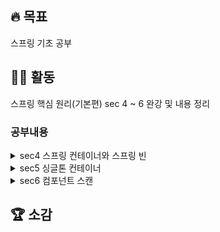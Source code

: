 ## 🔥 목표 
  스프링 기초 공부
## 👩‍💻 활동
  스프링 핵심 원리(기본편) sec 4 ~ 6 완강 및 내용 정리
  
  ### 공부내용
  <details>
  <summary>sec4 스프링 컨테이너와 스프링 빈</summary>

### 스프링 컨테이너 등록

```java
ApplicationContext applicationContext = new AnnotationConfigApplicationContext(AppConfig.class);
```

- **스프링 컨테이너**
    - `ApplicationContext` ⬅️ 인터페이스임
    - XML 기반 or 애노테이션 기반의 자바 설정 클래스로 만들 수 있음
    - 직전에 **AppConfig**를 사용했던 방식 → 애노테이션 기반의 자바 설정 클래스로 스프링 컨테이너 만듬
    - 자바 설정 클래스를 기반으로 스프링 컨테이너(`ApplicationContext`)를 만들면
        - `new AnnotationConfigApplicationContext(AppConfig.class);`
        - 해당 클래스 = **ApplicationContext 인터페이스의 구현체**
    
    <aside>
    ➕ 더 정확히는 **스프링 컨테이너**를 부를 때 **BeanFactory**, **ApplicationContext**로 구분함
    
    - `BeanFactory`를 직접 사용하는 경우는 거의 없으므로, 일반적으로 `ApplicationContext`를 **스프링 컨테이너**라 한다.
    </aside>
    

- **스프링 컨테이너 생성 과정**
    1. **스프링 컨테이너 생성**
        
        ![4-1](https://user-images.githubusercontent.com/96513157/215312516-8feaec35-fba8-446a-b270-c93084ce45f7.png)
        
        - `new AnnotationConfigApplicationContext(AppConfig.class)`
        - 스프링 컨테이너를 생성 시, 구성 정보 지정해줘야 함
            
            ex) 위에서는 `AppConfig.class`를 구성 정보로 지정함
            
    2. **스프링 빈 등록**
        
        ![4-2](https://user-images.githubusercontent.com/96513157/215312518-800f7820-66f0-44c3-9056-56d998ce12ee.png)
        
        - 스프링 컨테이너는 파라미터로 넘어온 설정 클래스 정보를 사용 → 스프링 빈을 등록
        - **빈 이름** : 메서드 이름을 사용 or 직접 부여 가능
            
            `@Bean(name="memberService2")`
            
            <aside>
            💡 **빈 이름은 항상 다른 이름을 부여**해야 함
            
            - 같은 이름 부여 시 → 다른 빈이 무시되거나, 기존 빈을 덮어버리거나 설정에 따라 오류가 발생
            </aside>
            
        
    3. **스프링 빈 의존관계 설정**
        
        ![4-3](https://user-images.githubusercontent.com/96513157/215312519-c7754503-8c89-441a-b1b6-9e2713c80a52.png)
        
        ![4-4](https://user-images.githubusercontent.com/96513157/215312521-d9fa54dc-9609-4392-a65d-7f23faf7ab38.png)
        
        - 스프링 컨테이너는 설정 정보를 참고해서 **의존관계를 주입(DI)**
        - 단순히 자바 코드를 호출하는 것 같지만, 차이가 있음 ➡️ **싱글톤 컨테이너**
        
        <aside>
        💡 스프링은 **(1)빈 생성**, **(2)의존관계 주입** 단계가 나뉨
        
        But 자바 코드로 스프링 빈을 등록 → 생성자를 호출하면서 의존관계 주입도 한번에 처리
        
        ➡️ **의존관계 자동 주입**
        
        </aside>
        

### **컨테이너에 등록된 모든 빈 조회**

- **모든 빈 출력하기** : 스프링에 등록된 모든 빈 정보를 출력 가능
    - `ac.getBeanDefinitionNames()` : 스프링에 등록된 모든 빈 이름 조회
    - `ac.getBean()` : 빈 이름으로 빈 객체(인스턴스)를 조회
    
    ```java
    class ApplicationContextInfoTest {
        AnnotationConfigApplicationContext ac =  new AnnotationConfigApplicationContext(AppConfig.class);
    
        @Test
        @DisplayName("모든 빈 출력하기")
        void findAllBean(){
            String[] beanDefinitionNames = ac.getBeanDefinitionNames();
            for (String beanDefinitionName : beanDefinitionNames) {
                Object bean = ac.getBean(beanDefinitionName);
                System.out.println("name = " + beanDefinitionName + " object = "+ bean);
            }
        }
    }
    ```
    
- **애플리케이션 빈 출력하기** : 스프링이 내부에서 사용하는 빈은 제외하고, 내가 등록한 빈만 출력 가능
    - 스프링이 내부에서 사용하는 빈은 `getRole()`로 구분 가능
        - `ROLE_APPLICATION` : 일반적으로 사용자가 정의한 빈
        - `ROLE_INFRASTRUCTURE` : 스프링이 내부에서 사용하는 빈
    
    ```java
    class ApplicationContextInfoTest {
        AnnotationConfigApplicationContext ac =  new AnnotationConfigApplicationContext(AppConfig.class);
    
        @Test
        @DisplayName("애플리케이션 빈 출력하기")
        void findApplicationBean(){
            String[] beanDefinitionNames = ac.getBeanDefinitionNames();
            for (String beanDefinitionName : beanDefinitionNames) {
                BeanDefinition beanDefinition = ac.getBeanDefinition(beanDefinitionName);
    						
    						//Role ROLE_APPLICATION: 직접 등록한 애플리케이션 빈
    						//Role ROLE_INFRASTRUCTURE: 스프링이 내부에서 사용하는 빈
                if(beanDefinition.getRole()==BeanDefinition.ROLE_APPLICATION){
                    Object bean = ac.getBean(beanDefinitionName);
                    System.out.println("name = " + beanDefinitionName + " object = "+ bean);
                }
            }
        }
    }
    ```
    

### 스프링 빈 조회 - 기본

- 스프링 컨테이너에서 스프링 빈을 찾는 가장 기본적인 조회 방법
- `ac.getBean(빈이름, 타입)`
- `ac.getBean(타입)`
- 조회 대상 스프링 빈이 없으면 예외 발생 ! ➡️ NoSuchBeanDefinitionException: No bean named 'xxxxx' available

```java
class ApplicationContextBasicFindTest {
    AnnotationConfigApplicationContext ac =  new AnnotationConfigApplicationContext(AppConfig.class);

    @Test
    @DisplayName("빈 이름으로 조회")
    void findBeanByName() {
        MemberService memberService = ac.getBean("memberService", MemberService.class);
        assertThat(memberService).isInstanceOf(MemberServiceImpl.class);
    }

    @Test
    @DisplayName("타입으로만 조회")
    void findBeanByType(){
        MemberService memberService = ac.getBean(MemberService.class);
        assertThat(memberService).isInstanceOf(MemberServiceImpl.class);
    }

    @Test
    @DisplayName("구체 타입으로 조회")
    void findBeanByName2() {
        MemberServiceImpl memberService = ac.getBean("memberService", MemberServiceImpl.class);
        assertThat(memberService).isInstanceOf(MemberServiceImpl.class);
    } //구체 타입으로 조회하면 변경시 유연성 떨어짐

    @Test
    @DisplayName("빈 이름으로 조회X") 
		void findBeanByNameX() {
        Assertions.assertThrows(NoSuchBeanDefinitionException.class, () ->
                ac.getBean("xxxxx", MemberService.class));
    } //예외 발생(조회 대상 스프링 빈 없음): NoSuchBeanDefinitionException: No bean named 'xxxxx' available
}
```

### 스프링 빈 조회 - **동일한 타입이 둘 이상**

- 타입으로 조회시, 같은 타입의 스프링 빈이 둘 이상이면 오류 발생 ➡️ 빈 이름 지정
- `ac.getBeansOfType()`을 사용하면 해당 타입의 모든 빈을 조회 가능

```java
public class ApplicationContextSameBeanFindTest {
    AnnotationConfigApplicationContext ac =  new AnnotationConfigApplicationContext(SameBeanConfig.class);

    @Test
    @DisplayName("타입만으로 조회시 같은 이름 존재하면, 오류 발생함")
    void findBeanByTypeDuplicate(){
        assertThrows(NoUniqueBeanDefinitionException.class,()->ac.getBean(MemberRepository.class));
    }

    @Test
    @DisplayName("타입만으로 조회시 같은 이름 존재하면, 빈 이름 지정하면 됨")
    void findBeanByName(){
        MemberRepository memberRepository = ac.getBean("memberRepository1", MemberRepository.class);
        assertThat(memberRepository).isInstanceOf(MemberRepository.class);
    }

    @Test
    @DisplayName("특정 타입을 모두 조회하기")
    void findAllBeanByType(){
        Map<String, MemberRepository> beansOfType = ac.getBeansOfType(MemberRepository.class);
        
				for (String key : beansOfType.keySet()) {
            System.out.println("key = "+key+" value= "+ beansOfType.get(key));
        }
        System.out.println("beansOfType = " + beansOfType);
        assertThat(beansOfType.size()).isEqualTo(2);
    }

    @Configuration
    static class SameBeanConfig{
        @Bean
        public MemberRepository memberRepository1(){
            return new MemoryMemberRepository();
        }
        @Bean
        public MemberRepository memberRepository2(){
            return new MemoryMemberRepository();
        }
    }
}
```

### 스프링 빈 조회 - **상속 관계**

- 부모 타입으로 조회 → 자식 타입도 함께 조회
➡️모든 자바 객체의 최고 부모인 **Object** 타입으로 조회하면, 모든 스프링 빈 조회됨
    
    ![4-5](https://user-images.githubusercontent.com/96513157/215312522-b4461810-5d44-415e-85ad-38629e756bc7.png)
    

```java
public class ApplicationContextExtendsFindTest {
    AnnotationConfigApplicationContext ac =  new AnnotationConfigApplicationContext(TestConfig.class);

    @Test
    @DisplayName("부모 타입으로 조회 시, 자식이 둘 이상 존재하면 중복 오류 발생")
    void findBeanByParentTypeDuplicate(){
        assertThrows(NoUniqueBeanDefinitionException.class,
                ()->ac.getBean(DiscountPolicy.class));
    }

    @Test
    @DisplayName("부모 타입으로 조회 시, 자식이 둘 이상 존재하면 빈 이름을 지정하면 됨")
    void findBeanByParentTypeBeanName(){
        DiscountPolicy rateDiscountPolicy = ac.getBean("rateDiscountPolicy",DiscountPolicy.class);
        assertThat(rateDiscountPolicy).isInstanceOf(RateDiscountPolicy.class);
    }

    @Test
    @DisplayName("특정 하위 타입으로 조회")
    void findBeanBySubType(){
        RateDiscountPolicy bean = ac.getBean(RateDiscountPolicy.class);
        assertThat(bean).isInstanceOf(RateDiscountPolicy.class);
    }

    @Test
    @DisplayName("부모 타입으로 모두 조회하기")
    void findAllBeanByParentType(){
        Map<String, DiscountPolicy> beansOfType = ac.getBeansOfType(DiscountPolicy.class);
        assertThat(beansOfType.size()).isEqualTo(2);
        for (String key : beansOfType.keySet()) {
            System.out.println("key = " + key + " value = "+beansOfType.get(key));
        }
    }

    @Test
    @DisplayName("부모 타입으로 모두 조회하기-object")
    void findAllBeanByObjectType(){
        Map<String, Object> beansOfType = ac.getBeansOfType(Object.class);
        for (String key : beansOfType.keySet()) {
            System.out.println("key = " + key + " value = "+beansOfType.get(key));
        }
    }

    @Configuration
    static class TestConfig{
        @Bean
        public DiscountPolicy rateDiscountPolicy(){
         return new RateDiscountPolicy();
        }
        @Bean
        public DiscountPolicy fixDiscountPolicy(){
            return new FixDiscountPolicy();
        }
    }
}
```

### **BeanFactory와 ApplicationContext**

![4-6](https://user-images.githubusercontent.com/96513157/215312523-31507381-5b37-4642-8825-80acfd31f82c.png)

- **BeanFactory**
    - 스프링 컨테이너의 최상위 인터페이스
    - 스프링 빈을 관리 & 조회하는 역할 담당
    - `getBean()` 제공
    - 우리가 사용했던 대부분의 기능은 **BeanFactory**가 제공하는 기능
- **ApplicationContext**
    - **BeanFactory** 기능을 모두 상속받아서 제공
    - 애플리케이션을 개발할 때는 빈을 관리하고 조회하는 기능은 물론이고, 수많은 부가기능이 필요함 !
    - ApplicatonContext가 제공하는 부가기능
        
        ![4-7](https://user-images.githubusercontent.com/96513157/215312524-eab8c39e-784e-4e8a-8686-b8100aad19b7.png)
        
        1. **메시지소스를 활용한 국제화 기능** 
            
            ex) ****한국에서 들어오면 한국어로, 영어권에서 들어오면 영어로 출력
            
        2. **환경변수** : 로컬, 개발, 운영 등을 구분해서 처리
        3. **애플리케이션 이벤트** : 이벤트 발행, 구독하는 모델을 편리하게 지원
        4. **편리한 리소스 조회** : 파일, 클래스패스, 외부 등에서 리소스를 편리하게 조회

<**정리>**

- **ApplicationContext**는 **BeanFactory**의 기능을 상속받음
- **ApplicationContext**는 빈 관리기능 + 편리한 부가 기능 제공
- **BeanFactory**를 직접 사용할 일은 거의 없음 ➡️ 부가기능이 포함된 **ApplicationContext** 사용함
- **BeanFactory**나 **ApplicationContext** = 스프링 컨테이너

### **다양한 설정 형식 지원 - 자바 코드, XML**

- 스프링 컨테이너는 다양한 형식의 설정 정보를 받아드릴 수 있게 유연하게 설계됨
    - 자바 코드, XML, Groovy 등등
    
    ![4-8](https://user-images.githubusercontent.com/96513157/215312526-7541a708-b474-4243-8c06-800f67ccf41c.png)
    
- **애노테이션 기반 자바 코드 설정 사용**
    - 지금까지 했던 것
    - `new AnnotationConfigApplicationContext(AppConfig.class)`
    - `AnnotationConfigApplicationContext` 클래스 사용 → 자바 코드로된 설정 정보를 넘기면 됨
- **XML 설정 사용**
    - 최근에는 스프링 부트를 많이 사용하면서 XML기반의 설정은 잘 사용하지 않음
    - XML을 사용하면 컴파일 없이 빈 설정 정보를 변경할 수 있는 장점 있음
    - `GenericXmlApplicationContext`를 사용하면서 xml 설정 파일을 넘기면 됨
    - **XmlAppConfig 사용 자바 코드**
        
        `ApplicationContext ac = new GenericXmlApplicationContext("appConfig.xml");`
        
    - **xml 기반의 스프링 빈 설정 정보**
        
        ```java
        <?xml version="1.0" encoding="UTF-8"?>
        <beans xmlns="http://www.springframework.org/schema/beans"
               xmlns:xsi="http://www.w3.org/2001/XMLSchema-instance"
               xsi:schemaLocation="http://www.springframework.org/schema/beans http://www.springframework.org/schema/beans/spring-beans.xsd">
        
            <bean id="memberService" class="hello.core.member.MemberServiceImpl">
                <constructor-arg name="memberRepository" ref="memberRepository"/>
            </bean>
        
            <bean id="memberRepository" class="hello.core.member.MemoryMemberRepository"/>
        
            <bean id="orderService" class="hello.core.order.OrderServiceImpl">
                <constructor-arg name="memberRepository" ref="memberRepository"/>
                <constructor-arg name="discountPolicy" ref="discountPolicy"/>
            </bean>
            <bean id="discountPolicy" class="hello.core.discount.RateDiscountPolicy"/>
        </beans>
        ```
        
        <aside>
        💡 xml 기반의 appConfig.xml 스프링 설정 정보와 자바 코드로 된 AppConfig.java 설정 정보가 비슷하다는 것을 알 수 있음
        
        </aside>
        

### **스프링 빈 설정 메타 정보 - BeanDefinition**

- **역할과 구현을 개념적으로 나눔 → 다양한 설정 형식을 지원**
    - XML을 읽어서 **BeanDefinition**을 만듬
    - 자바 코드를 읽어서 **BeanDefinition**을 만듬
    - **스프링 컨테이너**는 오직 BeanDefinition만 알면 됨
- **BeanDefinition = 빈 설정 메타정보**
    - `@Bean` , `<bean>` 당 각각 하나씩 메타 정보 생성됨
- 스프링 컨테이너는 위의 메타정보를 기반으로 스프링 빈 생성
    
    ![4-9](https://user-images.githubusercontent.com/96513157/215312527-a771d620-87f2-4fdd-97ee-20f00b56376f.png)
    
    ![4-10](https://user-images.githubusercontent.com/96513157/215312528-80f0c7f5-5322-4fc8-b92d-46cf62b558f1.png)
    
    - `AnnotationConfigApplicationContext` : `AnnotatedBeanDefinitionReader`를 사용해서
    **AppConfig.class** 읽음 → **BeanDefinition** 생성
    - `GenericXmlApplicationContext` : `XmlBeanDefinitionReader`를 사용해서 **appConfig.xml** 설정 정보 읽음 → **BeanDefinition** 생성
    - 새로운 형식의 설정 정보가 추가되면, `XxxBeanDefinitionReader`를 만들어서 **BeanDefinition**
    생성하면 됨
- **BeanDefinition 정보**
    - **BeanClassName** : 생성할 빈의 클래스명(자바 설정처럼 팩토리 역할의 빈을 사용하면 없음)
    - **factoryBeanName** : 팩토리 역할의 빈을 사용할 경우 이름 *ex) appConfig*
    - **factoryMethodName** : 빈을 생성할 팩토리 메서드 지정 *ex) memberService*
    - **Scope** : 싱글톤(기본값)
    - **lazyInit** : 스프링 컨테이너를 생성할 때 빈을 생성하는 것이 아니라, 실제 빈을 사용할 때까지 최대한
    생성을 지연처리 하는지 여부
    - **InitMethodName** : 빈을 생성하고, 의존관계를 적용한 뒤에 호출되는 초기화 메서드명
    - **DestroyMethodName** : 빈의 생명주기가 끝나서 제거하기 직전에 호출되는 메서드명
    - **Constructor arguments, Properties** : 의존관계 주입에서 사용 (자바 설정처럼 팩토리 역할의 빈을 사용하면 없음)
    

<**정리>**

- **BeanDefinition**을 직접 생성해서 **스프링 컨테이너**에 등록 가능함
- 스프링이 다양한 형태의 **설정 정보**를 **BeanDefinition**으로 추상화해서 사용함
  </details>
  
  <details>
  <summary>sec5 싱글톤 컨테이너</summary>

**웹 애플리케이션과 싱글톤**

- 대부분의 스프링 애플리케이션 = **웹 애플리케이션** (웹이 아닌 애플리케이션 개발도 얼마든지
개발 가능) ➡️ 웹 애플리케이션은 보통 여러 고객이 동시에 요청
    
    ![5-1](https://user-images.githubusercontent.com/96513157/215772487-44f44c07-4649-4386-b546-4630b356e193.png)
    

- **AppConfig** (스프링 없는 순수한 DI 컨테이너)
    - 요청을 할 때마다 객체를 새로 생성
        
        ```java
        public class SingletonTest {
        	
        	@Test
        	@DisplayName("스프링 없는 순수한 DI 컨테이너")
        	void pureContainer() {
        			AppConfig appConfig = new AppConfig();
        			//1. 조회: 호출할 때 마다 객체를 생성
        			MemberService memberService1 = appConfig.memberService();
        			
        			//2. 조회: 호출할 때 마다 객체를 생성
        			MemberService memberService2 = appConfig.memberService();
        
        			//참조값이 다른 것을 확인
        			System.out.println("memberService1 = " + memberService1); 
        			System.out.println("memberService2 = " + memberService2);
              
        			//memberService1 != memberService2
              assertThat(memberService1).isNotSameAs(memberService2);
        	}
        }
        ```
        
        ➡️ 고객 트래픽이 초당 100이 나오면 초당 100개 객체가 생성되고 소멸됨 (메모리 낭비)
        
        ➡️ 해결방안은 해당 객체가 딱 1개만 생성되고, 공유하도록 설계 = **싱글톤 패턴**
        

### 싱글톤 패턴

- **싱글톤 패턴**
    - 클래스의 인스턴스가 딱 1개만 생성되는 것을 보장하는 디자인 패턴
    - 객체 인스턴스 2개 이상 생성하지 못하도록 막아야 됨
        - **private** 생성자를 사용해서 외부에서 임의로 new 키워드를 사용하지 못하도록 막아야 됨
    
    ```java
    public class SingletonService {
    
    	//1. static 영역에 객체를 딱 1개만 생성해둔다.
    	private static final SingletonService instance = new SingletonService();
    	
    	//2. public으로 열어서 객체 인스턴스가 필요하면 이 static 메서드를 통해서만 조회하도록 허용한다.
      public static SingletonService getInstance() {
    		return instance;
    	}
    
    	//3. 생성자를 private으로 선언해서 외부에서 new 키워드를 사용한 객체 생성을 못하게 막는다. 
    	private SingletonService() {
    	}
    public void logic() { System.out.println("싱글톤 객체 로직 호출");
    } }
    ```
    
    1. **static 영역**에 **객체 instance**를 미리 하나 생성해서 올려둠
    2. 해당 객체 인스턴스가 필요하면 오직 `getInstance()`메서드를 통해서만 조회 가능
        
        + 해당 메서드를 호출하면 항상 같은 인스턴스 반환
        
    3. 딱 1개의 객체 인스턴스만 존재해야 함 ➡️ 생성자를 **private**으로 막아서 혹시라도 외부에서 `new`키워드로 객체 인스턴스가 생성되는 것을 막음
        
        ```java
        @Test
        @DisplayName("싱글톤 패턴을 적용한 객체 사용") public void singletonServiceTest() {
        //private으로 생성자를 막아두었다. 컴파일 오류가 발생한다. //new SingletonService();
        //1. 조회: 호출할 때 마다 같은 객체를 반환
        SingletonService singletonService1 = SingletonService.getInstance();
        //2. 조회: 호출할 때 마다 같은 객체를 반환
        SingletonService singletonService2 = SingletonService.getInstance();
        //참조값이 같은 것을 확인
        System.out.println("singletonService1 = " + singletonService1); System.out.println("singletonService2 = " + singletonService2);
                // singletonService1 == singletonService2
                assertThat(singletonService1).isSameAs(singletonService2);
                singletonService1.logic();
        }
        ```
        

- **싱글톤 패턴 문제점**
    - 싱글톤 패턴을 구현하는 코드 자체가 많이 들어감
    - 의존관계상 클라이언트가 구체 클래스에 의존함 (DIP 위반)
    - 클라이언트가 구체 클래스에 의존함 (OCP 원칙 위반 가능성 높음)
    - 테스트하기 어려움

### 싱글톤 컨테이너

- 스프링 컨테이너 → 싱글톤 패턴의 문제점 해결 + 객체 인스턴스를 싱글톤(1개만 생성)으로
관리
    
    <aside>
    💡 지금까지 우리가 학습한 스프링 빈 = 싱글톤으로 관리되는 빈
    
    </aside>
    
- **싱글톤 컨테이너**
    - **싱글톤 컨테이너** : 싱글턴 패턴을 적용하지 않아도, 객체 인스턴스를 싱글톤으로 관리
    - **컨테이너** : 객체를 하나만 생성해서 관리
    - **스프링 컨테이너** → 싱글톤 컨테이너 역할
        - **싱글톤 레지스트리** : 싱글톤 객체 생성+관리하는 기능
        - 싱글턴 패턴의 모든 단점을 해결
            - 싱글톤 패턴을 위한 지저분한 코드가 들어가지 않아도 됨
            - DIP, OCP, 테스트, private 생성자로부터 자유롭게 싱글톤 사용 가능
    
- 고객의 요청이 올 때마다 객체를 생성하는 것이 아니라, 이미 만들어진 객체를 공유해서 효율적으로 재사용
    
    ![5-2](https://user-images.githubusercontent.com/96513157/215772506-b5e6818d-ebb9-4930-96e9-ad85a55154cd.png)
    
    스프링 컨테이너 적용 후
    

### 싱글톤 방식의 주의점

- 객체 인스턴스를 하나만 생성해서 공유하는 **싱글톤 방식**은 여러 클라이언트가 하나의 같은 객체 인스턴스를 공유함
    
    ➡️ 싱글톤 객체는 상태를 유지(stateful)하게 설계하면 안됨 
    
    ```java
    package hello.core.singleton;
    
    public class StatefulService {
    
    		private int price; //상태를 유지하는 필드
    		
    		public void order(String name, int price) { 
    				System.out.println("name = " + name + " price = " + price); 
    				this.price = price; //문제 지점
    		}
        
    		public int getPrice() {
              return price;
    		}
    }
    ```
    
    ```java
    public class StatefulServiceTest {
    
        @Test
    		void statefulServiceSingleton() {
    
    				ApplicationContext ac = new AnnotationConfigApplicationContext(TestConfig.class);
            StatefulService statefulService1 = ac.getBean("statefulService",StatefulService.class);
            StatefulService statefulService2 = ac.getBean("statefulService", StatefulService.class);
    				
    				//**ThreadA** : A사용자 10000원 주문
    				statefulService1.order("userA", 10000);
    
    				//**ThreadB** : B사용자 20000원 주문 
    				statefulService2.order("userB", 20000);
    
    				//**ThreadA** : 사용자A 주문 금액 조회
    				int price = statefulService1.getPrice();
    				
    				//**ThreadA**: 사용자A 기대값=10000원, 결과값=20000원 출력
    				System.out.println("price = " + price);
            Assertions.assertThat(statefulService1.getPrice()).isEqualTo(20000);
        }
    ```
    
    - 가정 : ThreadA가 **사용자A** 코드를 호출 & ThreadB가 **사용자B** 코드를 호출
    - `StatefulService`의 `price`필드 → 공유되는 필드 but 특정 클라이언트가 값 변경함
    - **사용자A**의 주문금액은 10000원이 되어야 하는데, 20000원이라는 결과 나옴
        
        ➡️ 공유필드는 조심해야 함! 스프링 빈은 항상 무상태(stateless)로 설계할 것
        
- **무상태(stateless)**로 설계해야 됨
    - 특정 클라이언트에 의존적인 필드가 있으면 안됨
    - 특정 클라이언트가 값을 변경할 수 있는 필드가 있으면 안됨
    - 가급적 읽기만 가능해야 함
    - 필드 대신에 자바에서 공유되지 않는 지역변수, 파라미터, ThreadLocal 등 사용해야 함

### @Configuration과 바이트코드 조작의 마법

- 스프링 컨테이너 = 싱글톤 레지스트
    
    ➡️ 스프링 빈이 싱글톤이 되도록 보장해주어야 함 but 스프링이 자바 코드까지 어떻게 하기는 어려움
    
    ➡️ 스프링은 클래스의 바이트코드를 조작하는 라이브러리(CGLIB)를 사용함
    
    (`@Configuration`을 적용한 **AppConfig**에 의한 것)
    

```java
@Test
void configurationDeep() {
      ApplicationContext ac = new AnnotationConfigApplicationContext(AppConfig.class);
			
			//AppConfig도 스프링 빈으로 등록된다.
			AppConfig bean = ac.getBean(AppConfig.class);

			System.out.println("bean = " + bean.getClass());
			//출력: bean = class hello.core.AppConfig$$EnhancerBySpringCGLIB$$bd479d70
}
```

- `AnnotationConfigApplicationContext`에 파라미터로 넘긴 값 → 스프링 빈으로 등록됨
    
    ➡️ AppConfig도 스프링 빈이 됨
    
- AppConfig 스프링 빈을 조회해서 클래스 정보를 출력한 결과를 보면, 예상과는 다르게 클래스 명에 **xxxCGLIB**가 붙어있음
    
    ![5-3](https://user-images.githubusercontent.com/96513157/215772515-ff46e0d5-c37b-4197-9a58-715d0fa26697.png)
    
    ➡️ 내가 만든 클래스가 아니라, 스프링이 **바이트코드 조작 라이브러리(CGLIB)**를 사용해서 **AppConfig** 클래스를 상속받은 **임의의 다른 클래스**를 만들고, 그 다른 클래스를 **스프링 빈**으로 등록한 것
    
- **AppConfig@CGLIB**에 의해  ****`@Bean`이 붙은 메서드마다 이미 스프링 빈이 존재하면, 존재하는 빈을 반환 & 스프링 빈이 없으면, 생성해서 스프링 빈으로 등록하고 반환하는 코드가 동적으로 만듬
    
    ➡️ 덕분에 싱글톤이 보장됨
    

- **@Configuration을 적용하지 않고, @Bean만 적용하면 어떻게 될까?**
    - `@Configuration`을 붙이면 바이트코드를 조작하는 CGLIB 기술을 사용해서 **싱글톤**을 보장함
    - `@Configuration`을 지우고, `@Bean`만 적용하고 똑같이 코드를 실행하면
        
        ➡️ 출력 결과 : bean = class hello.core.AppConfig
        
    - **AppConfig**가 CGLIB 기술 없이 순수한 **AppConfig**로 스프링 빈에 등록된 것을 확인 가능

<**정리>**

- `@Bean`만 사용해도 스프링 빈으로 등록되지만, 싱글톤을 보장하지 않음
    - `memberRepository()`처럼 의존관계 주입이 필요해서 메서드를 직접 호출할 때, 싱글톤을 보장하지 않음
- 스프링 설정 정보는 항상 **@Configuration**을 사용하기 !
  </details>
  
  <details>
  <summary>sec6 컴포넌트 스캔</summary>
  </details>
  
## 🏆 소감 
  

